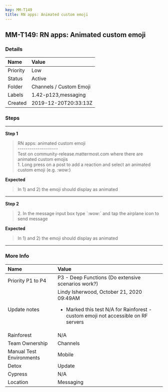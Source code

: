 ```yaml
---
key: MM-T149
title: RN apps: Animated custom emoji
---
```


## MM-T149: RN apps: Animated custom emoji

### Details

| Name     | Value                   |
| :------- | :---------------------- |
| Priority | Low                     |
| Status   | Active                  |
| Folder   | Channels / Custom Emoji |
| Labels   | 1.42-p123,messaging     |
| Created  | 2019-12-20T20:33:13Z    |

### Steps

<hr/>

**Step 1**

> <article>RN apps: animated custom emoji<br>--------------------<br>Test on community-release.mattermost.com where there are animated custom emojis<br>1. Long press on a post to add a reaction and select an animated custom emoji (e.g. :wow:)</article>

**Expected**

> <article>In 1) and 2) the emoji should display as animated</article>

<hr/>

**Step 2**

> <article>2. In the message input box type `:wow:` and tap the airplane icon to send message</article>

**Expected**

> <article>In 1) and 2) the emoji should display as animated</article>

<hr/>

### More Info

| Name                     | Value                                                                                                                                      |
| :----------------------- | :----------------------------------------------------------------------------------------------------------------------------------------- |
| Priority P1 to P4        | P3 - Deep Functions (Do extensive scenarios work?)                                                                                         |
| Update notes             | Lindy Isherwood, October 21, 2020 09:49AM<ul><li>Marked this test N/A for Rainforest - custom emoji not accessible on RF servers</li></ul> |
| Rainforest               | N/A                                                                                                                                        |
| Team Ownership           | Channels                                                                                                                                   |
| Manual Test Environments | Mobile                                                                                                                                     |
| Detox                    | Update                                                                                                                                     |
| Cypress                  | N/A                                                                                                                                        |
| Location                 | Messaging                                                                                                                                  |
